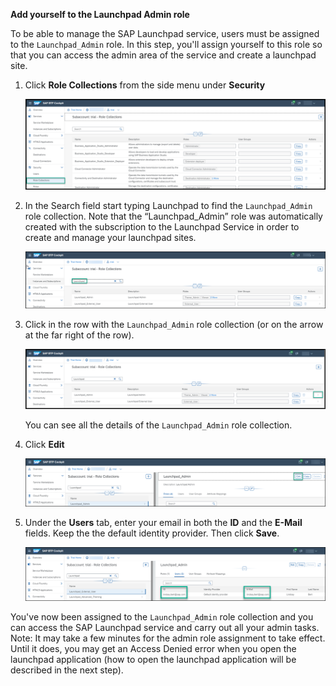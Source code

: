 **Add yourself to the Launchpad Admin role**


To be able to manage the SAP Launchpad service, users must be assigned to the <code>Launchpad_Admin</code> role. In this step, you'll assign yourself to this role so that you can access the admin area of the service and create a launchpad site.

1. Click **Role Collections** from the side menu under <strong>Security</strong>
  
     ![](../images/Role_collections.png)
  
  
2. In the Search field start typing Launchpad to find the <code>Launchpad_Admin</code> role collection.
Note that the &ldquo;Launchpad_Admin&rdquo; role was automatically created with the subscription to the Launchpad Service in order to create and manage your launchpad sites.

     ![](../images/Search_launchpad_admin.png)


5. Click in the row with the <code>Launchpad_Admin</code> role collection (or on the arrow at the far right of the row).

      ![](../images/Open_role_collection.png)

     You can see all the details of the <code>Launchpad_Admin</code> role collection.


6. Click <strong>Edit</strong>

      ![](../images/Click_edit.png)

      
7. Under the <strong>Users</strong> tab, enter your email in both the <strong>ID</strong> and the <strong>E-Mail</strong> fields. 
Keep the the default identity provider. Then click <strong>Save</strong>.


     ![](../images/Add_emails.png)


You've now been assigned to the <code>Launchpad_Admin</code> role collection and you can access the SAP Launchpad service and carry out all your admin tasks. 
Note: It may take a few minutes for the admin role assignment to take effect. Until it does, you may get an Access Denied error when you open the launchpad application (how to open the launchpad application will be described in the next step).




